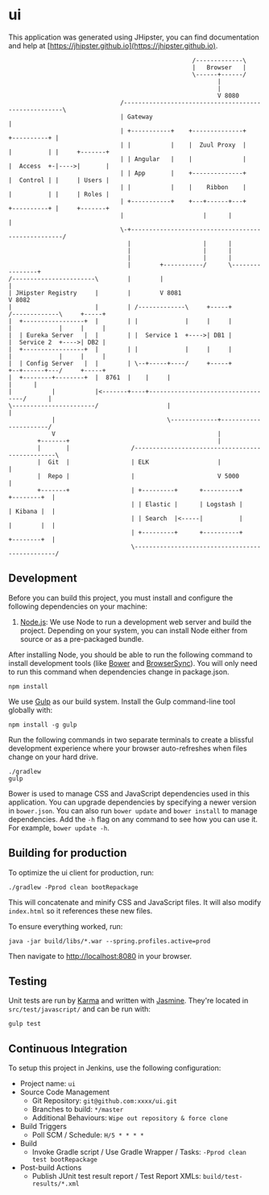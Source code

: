 # ui

This application was generated using JHipster, you can find documentation and help at [https://jhipster.github.io](https://jhipster.github.io).

~~~
                                                   /-------------\
                                                   |   Browser   |
                                                   \------+------/
                                                          |
                                                          |
                                                          V 8080
                               /-----------------------------------------------------\
                               | Gateway                                             |
                               | +-----------+    +--------------+      +----------+ |
                               | |           |    |  Zuul Proxy  |      |          | |     +-------+
                               | | Angular   |    |              |      |  Access  +-|---->|       |
                               | | App       |    +--------------+      |  Control | |     | Users |
                               | |           |    |    Ribbon    |      |          | |     | Roles |
                               | +-----------+    +---+------+---+      +----------+ |     +-------+
                               |                      |      |                       |
                               \-+---------------------------------------------------/
                                 |                    |      |       
                                 |                    |      |                              
                                 |                    |      |                        
                                 |        +-----------/      \----------------+            
/-----------------------\        |        |                                   |
| JHipster Registry     |        |        V 8081                              V 8082
|                       |        | /-------------\     +-----+         /-------------\     +-----+
|  +-----------------+  |        | |             |     |     |         |             |     |     |
|  | Eureka Server   |  |        | |  Service 1  +---->| DB1 |         |  Service 2  +---->| DB2 |
|  +-----------------+  |        | |             |     |     |         |             |     |     |
|  | Config Server   |  |        | \--+-----+----/     +-----+         +--+------+---/     +-----+
|  +--------+--------+  |  8761  |    |     |                             |      |
|           |           |<-------+----+-----------------------------------/      |
\-----------------------/                   |                                    |
            |                               \-------------+----------------------/
            V                                             |
        +-------+                                         |
        |       |                 /------------------------------------------------\
        |  Git  |                 | ELK                   |                        | 
        |  Repo |                 |                       V 5000                   |
        +-------+                 | +---------+      +----------+      +--------+  |
                                  | | Elastic |      | Logstash |      | Kibana |  |
                                  | | Search  |<-----|          |      |        |  |
                                  | +---------+      +----------+      +--------+  |
                                  \------------------------------------------------/
~~~


## Development

Before you can build this project, you must install and configure the following dependencies on your machine:

1. [Node.js][]: We use Node to run a development web server and build the project.
   Depending on your system, you can install Node either from source or as a pre-packaged bundle.

After installing Node, you should be able to run the following command to install development tools (like
[Bower][] and [BrowserSync][]). You will only need to run this command when dependencies change in package.json.

    npm install

We use [Gulp][] as our build system. Install the Gulp command-line tool globally with:

    npm install -g gulp

Run the following commands in two separate terminals to create a blissful development experience where your browser
auto-refreshes when files change on your hard drive.

    ./gradlew
    gulp

Bower is used to manage CSS and JavaScript dependencies used in this application. You can upgrade dependencies by
specifying a newer version in `bower.json`. You can also run `bower update` and `bower install` to manage dependencies.
Add the `-h` flag on any command to see how you can use it. For example, `bower update -h`.


## Building for production

To optimize the ui client for production, run:

    ./gradlew -Pprod clean bootRepackage

This will concatenate and minify CSS and JavaScript files. It will also modify `index.html` so it references
these new files.

To ensure everything worked, run:

    java -jar build/libs/*.war --spring.profiles.active=prod

Then navigate to [http://localhost:8080](http://localhost:8080) in your browser.

## Testing

Unit tests are run by [Karma][] and written with [Jasmine][]. They're located in `src/test/javascript/` and can be run with:

    gulp test



## Continuous Integration

To setup this project in Jenkins, use the following configuration:

* Project name: `ui`
* Source Code Management
    * Git Repository: `git@github.com:xxxx/ui.git`
    * Branches to build: `*/master`
    * Additional Behaviours: `Wipe out repository & force clone`
* Build Triggers
    * Poll SCM / Schedule: `H/5 * * * *`
* Build
    * Invoke Gradle script / Use Gradle Wrapper / Tasks: `-Pprod clean test bootRepackage`
* Post-build Actions
    * Publish JUnit test result report / Test Report XMLs: `build/test-results/*.xml`

[JHipster]: https://jhipster.github.io/
[Node.js]: https://nodejs.org/
[Bower]: http://bower.io/
[Gulp]: http://gulpjs.com/
[BrowserSync]: http://www.browsersync.io/
[Karma]: http://karma-runner.github.io/
[Jasmine]: http://jasmine.github.io/2.0/introduction.html
[Protractor]: https://angular.github.io/protractor/
